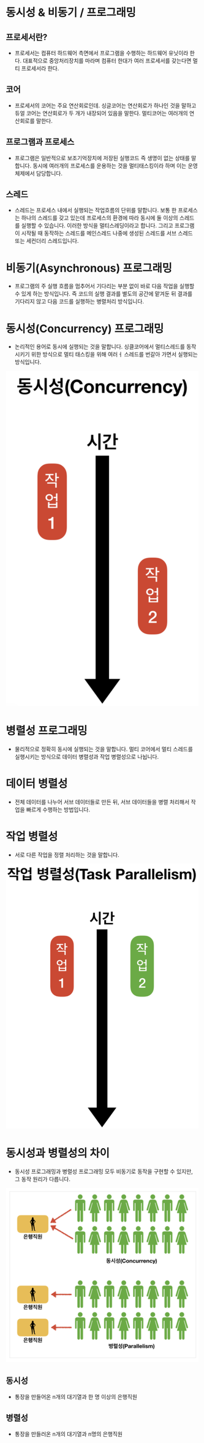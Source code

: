 # 동시성 & 비동기 / 프로그래밍

## 프로세서란?

- 프로세서는 컴퓨터 하드웨어 측면에서 프로그램을 수행하는 하드웨어 유닛이라 한다. 대표적으로 중앙처리장치를 마라며 컴퓨터 한대가 여러 프로세서를 갖는다면 멀티 프로세서라 한다.

## 코어

- 프로세서의 코어는 주요 연산회로인데. 싱글코어는 연산회로가 하나인 것을 말하고 듀얼 코어는 연산회로가 두 개가 내장되어 있음을 말한다. 멀티코어는 여러개의 연산회로를 말한다.

## 프로그램과 프로세스

- 프로그램은 일반적으로 보조기억장치에 저장된 실행코드 즉 생명이 없는 상태를 말합니다. 동시에 여러개의 프로세스를 운용하는 것을 멀티태스킹이라 하며 이는 운영체제에서 담당합니다.
## 스레드

- 스레드는 프로세스 내에서 실행되는 작업흐름의 단위를 말합니다. 보통 한 프로세스는 하나의 스레드를 갖고 있는데 프로세스의 환경에 따라 동시에 둘 이상의 스레드를 실행할 수 있습니다. 이러한 방식을 멀티스레딩이라고 합니다. 그리고 프로그램이 시작될 때 동작하는 스레드를 메인스레드 나중에 생성된 스레드를 서브 스레드 또는 세컨더리 스레드입니다.

# 비동기(Asynchronous) 프로그래밍

- 프로그램의 주 실행 흐름을 멈추어서 기다리는 부분 없이 바로 다음 작업을 실행할 수 있게 하는 방식입니다. 즉 코드의 실행 결과를 별도의 공간에 맡겨둔 뒤 결과를 기다리지 않고 다음 코드를 실행하는 병렬처리 방식입니다.

# 동시성(Concurrency) 프로그래밍

- 논리적인 용어로 동시에 실행되는 것을 말합니다. 싱클코어에서 멀티스레드를 동작시키기 위한 방식으로 멀티 태스킹을 위해 여러ㅓ 스레드를 번갈아 가면서 실행되는 방식입니다.

![Concurrency](/images/Concurrency.png)

# 병렬성 프로그래밍

- 물리적으로 정확히 동시에 실행되는 것을 말합니다. 멀티 코어에서 멀티 스레드를 실행시키는 방식으로 데이터 병렬성과 작업 병렬성으로 나뉩니다.


# 데이터 병렬성

- 전체 데이터를 나누어 서브 데이터들로 만든 뒤, 서브 데이터들을 병렬 처리해서 작업을 빠르게 수행하는 방법입니다.

# 작업 병렬성

- 서로 다른 작업을 정렬 처리하는 것을 말합니다.

![Task_Parallelis](/images/Task_Parallelism.png)

# 동시성과 병렬성의 차이

- 동시성 프로그래밍과 병렬성 프로그래밍 모두 비동기로 동작을 구현할 수 있지만, 그 동작 원리가 다릅니다.

![Concurrency & Parallelism](/images/Concurrency&Parallelism.png)

## 동시성

- 통장을 만들어온 n개의 대기열과 한 명 이상의 은행직원

## 병렬성

- 통장을 만들러온 n개의 대기열과 n명의 은행직원

